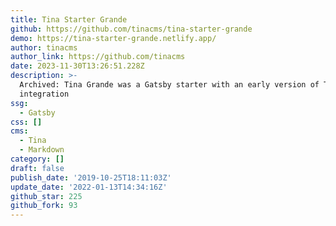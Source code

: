 ```yaml
---
title: Tina Starter Grande
github: https://github.com/tinacms/tina-starter-grande
demo: https://tina-starter-grande.netlify.app/
author: tinacms
author_link: https://github.com/tinacms
date: 2023-11-30T13:26:51.228Z
description: >-
  Archived: Tina Grande was a Gatsby starter with an early version of TinaCMS
  integration
ssg:
  - Gatsby
css: []
cms:
  - Tina
  - Markdown
category: []
draft: false
publish_date: '2019-10-25T18:11:03Z'
update_date: '2022-01-13T14:34:16Z'
github_star: 225
github_fork: 93
---
```

